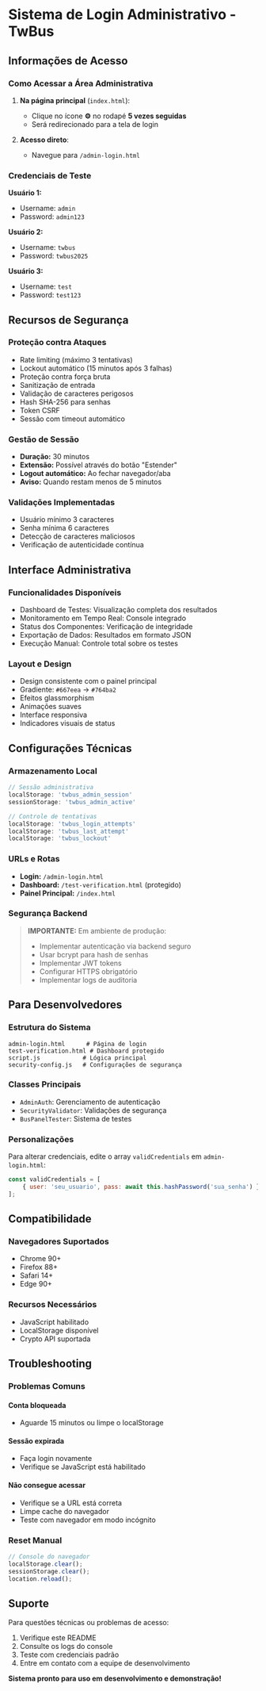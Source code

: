 # Sistema de Login Administrativo - TwBus

## Informações de Acesso

### Como Acessar a Área Administrativa

1. **Na página principal** (`index.html`):
   - Clique no ícone **⚙️** no rodapé **5 vezes seguidas**
   - Será redirecionado para a tela de login

2. **Acesso direto**:
   - Navegue para `/admin-login.html`

### Credenciais de Teste

**Usuário 1:**

- Username: `admin`
- Password: `admin123`

**Usuário 2:**

- Username: `twbus`
- Password: `twbus2025`

**Usuário 3:**

- Username: `test`
- Password: `test123`

## Recursos de Segurança

### Proteção contra Ataques

- Rate limiting (máximo 3 tentativas)
- Lockout automático (15 minutos após 3 falhas)
- Proteção contra força bruta
- Sanitização de entrada
- Validação de caracteres perigosos
- Hash SHA-256 para senhas
- Token CSRF
- Sessão com timeout automático

### Gestão de Sessão

- **Duração:** 30 minutos
- **Extensão:** Possível através do botão "Estender"
- **Logout automático:** Ao fechar navegador/aba
- **Aviso:** Quando restam menos de 5 minutos

### Validações Implementadas

- Usuário mínimo 3 caracteres
- Senha mínima 6 caracteres
- Detecção de caracteres maliciosos
- Verificação de autenticidade contínua

## Interface Administrativa

### Funcionalidades Disponíveis

- Dashboard de Testes: Visualização completa dos resultados
- Monitoramento em Tempo Real: Console integrado
- Status dos Componentes: Verificação de integridade
- Exportação de Dados: Resultados em formato JSON
- Execução Manual: Controle total sobre os testes

### Layout e Design

- Design consistente com o painel principal
- Gradiente: `#667eea` → `#764ba2`
- Efeitos glassmorphism
- Animações suaves
- Interface responsiva
- Indicadores visuais de status

## Configurações Técnicas

### Armazenamento Local

```javascript
// Sessão administrativa
localStorage: 'twbus_admin_session'
sessionStorage: 'twbus_admin_active'

// Controle de tentativas
localStorage: 'twbus_login_attempts'
localStorage: 'twbus_last_attempt'
localStorage: 'twbus_lockout'
```

### URLs e Rotas

- **Login:** `/admin-login.html`
- **Dashboard:** `/test-verification.html` (protegido)
- **Painel Principal:** `/index.html`

### Segurança Backend

> **IMPORTANTE:** Em ambiente de produção:
>
> - Implementar autenticação via backend seguro
> - Usar bcrypt para hash de senhas
> - Implementar JWT tokens
> - Configurar HTTPS obrigatório
> - Implementar logs de auditoria

## Para Desenvolvedores

### Estrutura do Sistema

```text
admin-login.html      # Página de login
test-verification.html # Dashboard protegido
script.js            # Lógica principal
security-config.js   # Configurações de segurança
```

### Classes Principais

- `AdminAuth`: Gerenciamento de autenticação
- `SecurityValidator`: Validações de segurança
- `BusPanelTester`: Sistema de testes

### Personalizações

Para alterar credenciais, edite o array `validCredentials` em `admin-login.html`:

```javascript
const validCredentials = [
    { user: 'seu_usuario', pass: await this.hashPassword('sua_senha') }
];
```

## Compatibilidade

### Navegadores Suportados

- Chrome 90+
- Firefox 88+
- Safari 14+
- Edge 90+

### Recursos Necessários

- JavaScript habilitado
- LocalStorage disponível
- Crypto API suportada

## Troubleshooting

### Problemas Comuns

#### Conta bloqueada

- Aguarde 15 minutos ou limpe o localStorage

#### Sessão expirada

- Faça login novamente
- Verifique se JavaScript está habilitado

#### Não consegue acessar

- Verifique se a URL está correta
- Limpe cache do navegador
- Teste com navegador em modo incógnito

### Reset Manual

```javascript
// Console do navegador
localStorage.clear();
sessionStorage.clear();
location.reload();
```

## Suporte

Para questões técnicas ou problemas de acesso:

1. Verifique este README
2. Consulte os logs do console
3. Teste com credenciais padrão
4. Entre em contato com a equipe de desenvolvimento

**Sistema pronto para uso em desenvolvimento e demonstração!**
